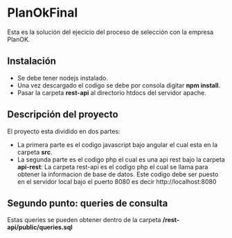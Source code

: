 # PlanOkFinal
Esta es la solución del ejecicio del proceso de selección con la empresa PlanOK.

## Instalación
  * Se debe tener nodejs instalado.
  * Una vez descargado el codigo se debe por consola digitar **npm install**.
  * Pasar la carpeta **rest-api** al directorio htdocs del servidor apache.
  
## Descripción del proyecto
El proyecto esta dividido en dos partes:
  * La primera parte es el codigo javascript bajo angular el cual esta en la carpeta **src**.
  * La segunda parte es el codigo php el cual es una api rest bajo la carpeta **api-rest**: La carpeta rest-api es el codigo php el cual se llama para obtener la informacion de base de datos. Este codigo debe ser puesto en el servidor local bajo el puerto 8080 es decir http://localhost:8080

## Segundo punto: queries de consulta
Estas queries se pueden obtener dentro de la carpeta **/rest-api/public/queries.sql**
